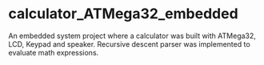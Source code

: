 # calculator_ATMega32_embedded
An embedded system project where a calculator was built with ATMega32, LCD, Keypad and speaker. Recursive descent parser was implemented to evaluate math expressions.
